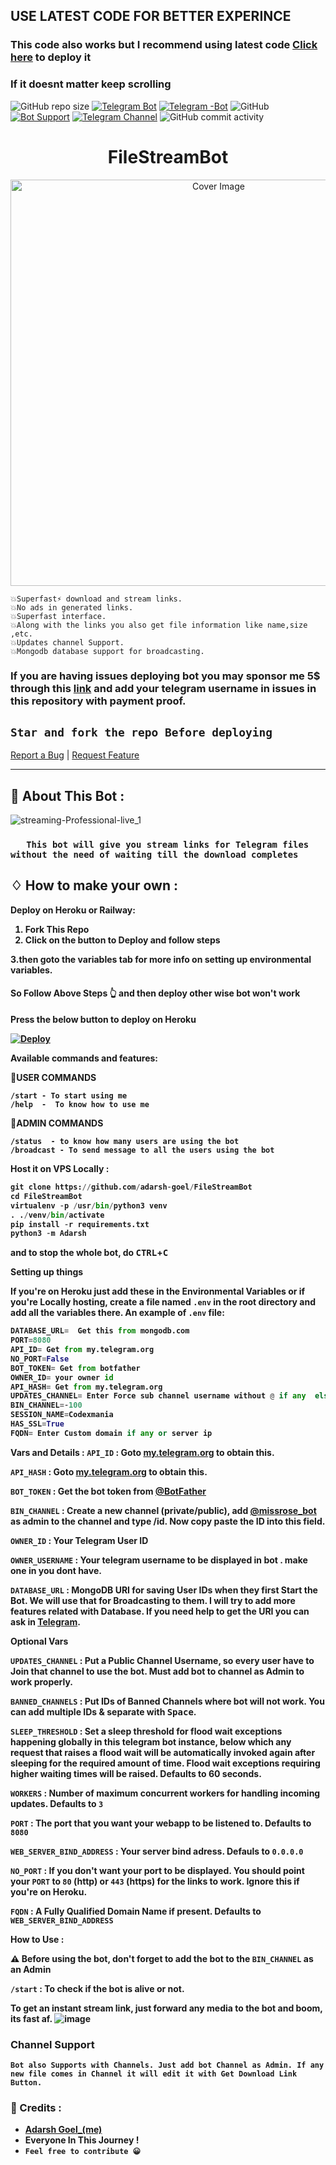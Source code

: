 
## USE LATEST CODE FOR BETTER EXPERINCE
### This code also works but I recommend using latest code [Click here](https://github.com/adarsh-goel/filestreambot-pro) to deploy it
### If it doesnt matter keep scrolling 
![GitHub repo size](https://img.shields.io/github/repo-size/adarsh-goel/filestreambot?color=yellow)
[![Telegram Bot](https://img.shields.io/badge/Telegram-Bot-blue.svg)](https://t.me/filetoliprobot)
[![Telegram -Bot](https://img.shields.io/badge/Telegram-Bot_2-purple.svg)](https://t.me/filetoliprorobot)
![GitHub](https://img.shields.io/github/license/adarsh-goel/filestreambot)
[![Bot Support](https://img.shields.io/badge/File%20Stream%20Bot-support%20group-blue)](https://t.me/codexmaniachat)
[![Telegram Channel](https://img.shields.io/badge/Telegram-Channel-blue.svg)](https://t.me/codexmania)
![GitHub commit activity](https://img.shields.io/github/commit-activity/m/adarsh-goel/filestreambot)
<h1 align="center">FileStreamBot</h1>
<p align="center">
  <img src="https://socialify.git.ci/adarsh-goel/filestreambot/image?description=1&descriptionEditable=A%20very%20fast%20file%20streaming%20bot%20used%20for%20streaming%20and%20downloading%20movies&font=Source%20Code%20Pro&forks=1&issues=1&language=1&logo=https%3A%2F%2Fuser-images.githubusercontent.com%2F88939380%2F137127129-a86fc939-2931-4c66-b6f6-b57711a9eab7.png&owner=1&pattern=Circuit%20Board&pulls=1&stargazers=1&theme=Dark" alt="Cover Image" width="650">
  

  
  

``` 
💥Superfast⚡️ download and stream links.
💥No ads in generated links.
💥Superfast interface.
💥Along with the links you also get file information like name,size ,etc.
💥Updates channel Support.
💥Mongodb database support for broadcasting.
```
### If you are having issues deploying bot you may sponsor me 5$ through this [link](https://github.com/sponsors/adarsh-goel/) and add your telegram username in issues in this repository with payment proof.

## `Star and fork the repo Before deploying`
   
    
   
   <a href="https://github.com/adarsh-goel/FileStreamBot/issues">Report a Bug</a>
    |
    <a href="https://github.com/adarsh-goel/FileStreamBot/issues">Request Feature</a>
  </p>


<hr>



## 🍁 About This Bot :

![streaming-Professional-live_1](https://user-images.githubusercontent.com/88939380/137127129-a86fc939-2931-4c66-b6f6-b57711a9eab7.png)

</p>

 ### `   This bot will give you stream links for Telegram files without the need of waiting till the download completes`



## ♢ How to make your own :


<b>Deploy on Heroku or Railway:


1. Fork This Repo <br>
2. Click on the button to Deploy and follow steps <br>
  
3.then goto the variables tab for more info on setting up environmental variables. <br>

<h4> So Follow Above Steps 👆 and then deploy other wise bot won't work</h4>

Press the below button to  deploy on Heroku

[![Deploy](https://www.herokucdn.com/deploy/button.svg)](https://heroku.com/deploy/)
  
  
 <p><b>Available commands and features:</b>
 
<p>
 
🐬USER COMMANDS<p>
`/start - To start using me` <br>
`/help  -  To know how to use me`

🐬ADMIN COMMANDS<p>
`/status  - to know how many users are using the bot` <br>
`/broadcast - To send message to all the users using the bot`


  
  <b>Host it on VPS Locally :</b></summary>


```py
git clone https://github.com/adarsh-goel/FileStreamBot
cd FileStreamBot
virtualenv -p /usr/bin/python3 venv
. ./venv/bin/activate
pip install -r requirements.txt
python3 -m Adarsh
```

and to stop the whole bot,
 do <kbd>CTRL</kbd>+<kbd>C</kbd>

Setting up things

If you're on Heroku just add these in the Environmental Variables
or if you're Locally hosting, create a file named `.env` in the root directory and add all the variables there.
An example of `.env` file:

```py
DATABASE_URL=  Get this from mongodb.com
PORT=8080
API_ID= Get from my.telegram.org
NO_PORT=False
BOT_TOKEN= Get from botfather
OWNER_ID= your owner id 
API_HASH= Get from my.telegram.org
UPDATES_CHANNEL= Enter Force sub channel username without @ if any  else set value to None
BIN_CHANNEL=-100
SESSION_NAME=Codexmania
HAS_SSL=True
FQDN= Enter Custom domain if any or server ip
```
 <b>Vars and Details :</b>
`API_ID` : Goto [my.telegram.org](https://my.telegram.org) to obtain this.

`API_HASH` : Goto [my.telegram.org](https://my.telegram.org) to obtain this.

`BOT_TOKEN` : Get the bot token from [@BotFather](https://telegram.dog/BotFather)

`BIN_CHANNEL` : Create a new channel (private/public), add [@missrose_bot](https://telegram.dog/MissRose_bot) as admin to the channel and type /id. Now copy paste the ID into this field.

`OWNER_ID` : Your Telegram User ID
  
`OWNER_USERNAME` : Your telegram username to be displayed in bot  . make one in you dont have.

`DATABASE_URL` : MongoDB URI for saving User IDs when they first Start the Bot. We will use that for Broadcasting to them. I will try to add more features related with Database. If you need help to get the URI you can ask in [Telegram](https://t.me/codexmania).

 Optional Vars

`UPDATES_CHANNEL` : Put a Public Channel Username, so every user have to Join that channel to use the bot. Must add bot to channel as Admin to work properly.

`BANNED_CHANNELS` : Put IDs of Banned Channels where bot will not work. You can add multiple IDs & separate with <kbd>Space</kbd>.

`SLEEP_THRESHOLD` : Set a sleep threshold for flood wait exceptions happening globally in this telegram bot instance, below which any request that raises a flood wait will be automatically invoked again after sleeping for the required amount of time. Flood wait exceptions requiring higher waiting times will be raised. Defaults to 60 seconds.

`WORKERS` : Number of maximum concurrent workers for handling incoming updates. Defaults to `3`

`PORT` : The port that you want your webapp to be listened to. Defaults to `8080`

`WEB_SERVER_BIND_ADDRESS` : Your server bind adress. Defauls to `0.0.0.0`

`NO_PORT` : If you don't want your port to be displayed. You should point your `PORT` to `80` (http) or `443` (https) for the links to work. Ignore this if you're on Heroku.

`FQDN` :  A Fully Qualified Domain Name if present. Defaults to `WEB_SERVER_BIND_ADDRESS` </details>

<b>How to Use :</b>

:warning: **Before using the  bot, don't forget to add the bot to the `BIN_CHANNEL` as an Admin**
 
`/start` : To check if the bot is alive or not.



To get an instant stream link, just forward any media to the bot and boom, its fast af.
  ![image](https://user-images.githubusercontent.com/88939380/137128326-059f9c53-b3d0-40f0-8484-b17709fbcc11.png)


### Channel Support
`Bot also Supports with Channels. Just add bot Channel as Admin. If any new file comes in Channel it will edit it with Get Download Link Button.` </details>

### 🔷 Credits : 

- [Adarsh Goel_(me)](https://t.me/codexmania)
- Everyone In This Journey !
- `Feel free to contribute 😀`

  
 
 
